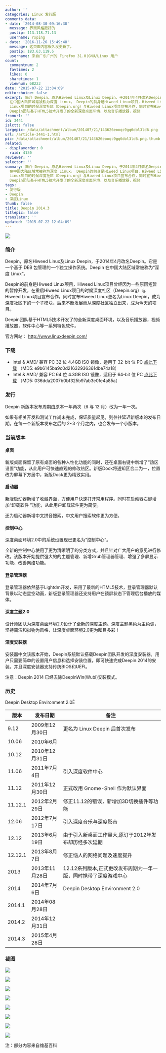 ```yaml
---
author: ''
categories: Linux 发行版
comments_data:
- date: '2014-08-30 09:16:30'
  message: 界面风格挺好的
  postip: 113.118.71.13
  username: rxping
- date: '2016-11-26 15:49:48'
  message: 这页面内容很久没更新了。
  postip: 183.63.119.6
  username: 来自广东广州的 Firefox 31.0|GNU/Linux 用户
count:
  commentnum: 2
  favtimes: 2
  likes: 0
  sharetimes: 1
  viewnum: 68223
date: '2015-07-22 12:04:09'
editorchoice: false
excerpt: 简介 Deepin，原名Hiweed Linux及Linux Deepin，于2014年4月改名Deepin。它是一个基于 DEB 包管理的一个独立操作系统。Deepin
  在中国大陆区域常被称为深度 Linux。 Deepin的前身是Hiweed Linux项目，Hiweed Linux项目曾经因为一些原因短暂的暂停开发，在重启Hiweed
  Linux项目的时候深度社区（Deepin.org）与Hiweed Linux项目宣布合作，同时宣布Hiweed Linux更名为Linux Deepin，成为深度社区下的一个子模块，后来不断发展而从深度社区独立出来，成为今天的项目。
  Deepin团队基于HTML5技术开发了的全新深度桌面环境，以及音乐播放器，视频
fromurl: ''
id: 3441
islctt: false
largepic: /data/attachment/album/201407/21/143626eooqc9gq6dol3ld6.png
url: /article-3441-1.html
pic: /data/attachment/album/201407/21/143626eooqc9gq6dol3ld6.png.thumb.jpg
related:
- displayorder: 0
  raid: 4130
reviewer: ''
selector: ''
summary: 简介 Deepin，原名Hiweed Linux及Linux Deepin，于2014年4月改名Deepin。它是一个基于 DEB 包管理的一个独立操作系统。Deepin
  在中国大陆区域常被称为深度 Linux。 Deepin的前身是Hiweed Linux项目，Hiweed Linux项目曾经因为一些原因短暂的暂停开发，在重启Hiweed
  Linux项目的时候深度社区（Deepin.org）与Hiweed Linux项目宣布合作，同时宣布Hiweed Linux更名为Linux Deepin，成为深度社区下的一个子模块，后来不断发展而从深度社区独立出来，成为今天的项目。
  Deepin团队基于HTML5技术开发了的全新深度桌面环境，以及音乐播放器，视频
tags:
- 发行版
- Deepin
- 深度Linux
thumb: false
title: Deepin 2014.3
titlepic: false
translator: ''
updated: '2015-07-22 12:04:09'
---
```


 ![](/data/attachment/album/201407/21/143626eooqc9gq6dol3ld6.png)


### 简介


Deepin，原名Hiweed Linux及Linux Deepin，于2014年4月改名Deepin。它是一个基于 DEB 包管理的一个独立操作系统。Deepin 在中国大陆区域常被称为“深度 Linux”。


Deepin的前身是Hiweed Linux项目，Hiweed Linux项目曾经因为一些原因短暂的暂停开发，在重启Hiweed Linux项目的时候深度社区（Deepin.org）与Hiweed Linux项目宣布合作，同时宣布Hiweed Linux更名为Linux Deepin，成为深度社区下的一个子模块，后来不断发展而从深度社区独立出来，成为今天的项目。


Deepin团队基于HTML5技术开发了的全新深度桌面环境，以及音乐播放器，视频播放器，软件中心等一系列特色软件。


官方网站： <http://www.linuxdeepin.com/> 


### 下载


* Intel & AMD/ 兼容 PC 32 位 4.4GB ISO 镜像，适用于 32-bit 位 PC [点此下载](http://cdimage.linuxdeepin.com/releases/2014.3/deepin_2014.3_i386.iso) （MD5: e9b6145ba9c0d21632936361dbe74a18）
* Intel & AMD/ 兼容 PC 64 位 4.3GB ISO 镜像，适用于 64-bit 位 PC [点此下载](http://cdimage.linuxdeepin.com/releases/2014.3/deepin_2014.3_amd64.iso) （MD5: 036dda2007b0bf325b97ab3e0fe4a85a）


### 发行


Deepin 新版本发布周期由原本一年两次（6 与 12 月）改为一年一次。


如果有相关开发和测试工作尚未完成，保证质量起见，则往往延迟新版本的发布日期。在每一个新版本发布之后的 2~3 个月之内，也会发布一个小版本。


### 当前版本


#### 桌面


新版桌面保留了原有桌面的各种人性化功能的同时，还在桌面右键中新增了”热区设置“功能，从此用户可快速直观的修改热区。新版Dock将通知区合二为一，位置改为屏幕下方居中，新版Dock更为精致实用。


#### 启动器


新版启动器新增了收藏界面，方便用户快速打开常用程序。同时在启动器右键增加“卸载软件 ”功能，从此用户卸载软件更为简便。


还为启动器新增中文拼音搜索，中文用户搜索软件更为方便。


#### 控制中心


深度桌面环境2.0中的系统设置现已更名为“控制中心”。


全新的控制中心使用了更为清晰明了的分类方式，并且针对广大用户的意见进行修改。该版本开始提供强大的的主题管理、新增Grub管理器管理、增强了多屏显示功能、改善网络功能。


#### 登录管理器


登录管理器依然基于Lightdm开发，采用了最新的HTML5技术，登录管理器默认背景以动态星空动画，新版登录管理器还支持用户在锁屏状态下管理后台播放的媒体。


#### 深度主题2.0


设计师团队为深度桌面环境2.0设计了全新的深度主题。深度主题黑色为主色调，坚持简洁和拟物为风格，让深度桌面环境2.0更为眩目多彩！


#### 深度安装器


安装器中文该版本开始，Deepin系统默认搭载Deepin团队开发的深度安装器，用户只需要简单的设置用户信息和选择安装位置，即可快速完成Deepin 2014的安装。并且深度安装器支持传统BIOS和UEFI。


注意：Deepin 2014 已经去除DeepinWin(Wubi)安装模式。


### 历史


Deepin Desktop Environment 2.0È




| 版本 | 发布日期 | 备注 |
| --- | --- | --- |
| 9.12 | 2009年12月30日 | 更名为 Linux Deepin 后首次发布 |
| 10.06 | 2010年6月 |  |
| 10.12 | 2010年12月31日 |  |
| 11.06 | 2011年7月4日 | 引入深度软件中心 |
| 11.12 | 2011年12月30日 | 正式改用 Gnome-Shell 作为默认界面 |
| 11.12.1 | 2012年2月29日 | 修正11.12的错误，新增加3D切换插件等功能 |
| 12.06 | 2012年7月17日 | 引入深度音乐与深度影音 |
| 12.12 | 2013年6月19日 | 由于引入新桌面工作量大,原订于2012年发布却历经多次延期 |
| 12.12.1 | 2013年8月7日 | 修正恼人的网络问题及速度提升 |
| 2013 | 2013年11月28日 | 12.12系列版本,正式更改发布周期为一年一版，同时携带了深度游戏中心 |
| 2014 | 2014年7月6日 |  Deepin Desktop Environment 2.0 |
| 2014.1 | 2014年08月28日 |
| 2014.2 | 2014年12月31日 |
| 2014.3 | 2015年4月28日 |


### 截图


![](/data/attachment/album/201407/21/134024mrnxszjzrjecem7z.png)


![](/data/attachment/album/201407/21/134024olcahtzh4wr4r2f4.png)


![](/data/attachment/album/201407/21/134025kjdrppdxpyvgsrpd.png)


![](/data/attachment/album/201407/21/134025orlaeqe2z6we7xel.png)


![](/data/attachment/album/201407/21/134026hjfl3h7e3je3jloo.png)


![](/data/attachment/album/201407/21/134027pkj86a6cdtqrk1d0.png)


![](/data/attachment/album/201407/21/134027bbsb6lmsl0bl0leb.png)


![](/data/attachment/album/201407/21/134028vy0u5gq30l14lg4y.png)


注：部分内容来自维基百科